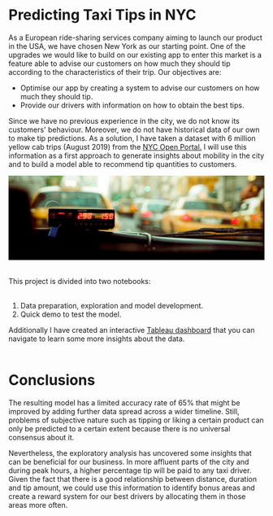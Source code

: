 # Predicting Taxi Tips in NYC

As a European ride-sharing services company aiming to launch our product in the USA, we have chosen New York as our starting point. One of the upgrades we would like to build on our existing app to enter this market is a feature able to advise our customers on how much they should tip according to the characteristics of their trip. Our objectives are:

* Optimise our app by creating a system to advise our customers on how much they should tip.
* Provide our drivers with information on how to obtain the best tips.

Since we have no previous experience in the city, we do not know its customers' behaviour. Moreover, we do not have historical data of our own to make tip predictions. As a solution, I have taken a dataset with 6 million yellow cab trips (August 2019) from the <a href="https://www1.nyc.gov/site/tlc/about/tlc-trip-record-data.page">NYC Open Portal.</a></li> I will use this information as a first approach to generate insights about mobility in the city and to build a model able to recommend tip quantities to customers.

![Taxi](./resources/taxi.jpg "Taxi")

<h2></h2>
This project is divided into two notebooks:
<br></br>
<ol>
  <li>Data preparation, exploration and model development.</li>
  <li>Quick demo to test the model.</li>
</ol> 
</body>
</html>
Additionally I have created an interactive <a href="https://public.tableau.com/app/profile/marta4014/viz/NYC-Taxitippingbehaviour/Dashboard1">Tableau dashboard</a> that you can navigate to learn some more insights about the data.
<br></br>

# Conclusions
The resulting model has a limited accuracy rate of 65% that might be improved by adding further data spread across a wider timeline. Still, problems of subjective nature such as tipping or liking a certain product can only be predicted to a certain extent because there is no universal consensus about it.

Nevertheless, the exploratory analysis has uncovered some insights that can be beneficial for our business. In more affluent parts of the city and during peak hours, a higher percentage tip will be paid to any taxi driver. Given the fact that there is a good relationship between distance, duration and tip amount, we could use this information to identify bonus areas and create a reward system for our best drivers by allocating them in those areas more often.
